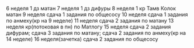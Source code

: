 6 неделя 1 дз матан
7 неделя 1 дз дифуры
8 неделя 1 кр Тамв Колок матан
9 неделя сдача 1 задания по общесосу
10 неделя сдача 1 задания по анмеху(кр на 9 неделе)
11 неделя сдача 2 задания по матану
13 неделя кр(потоковая в пн) по Матлогу
15 неделя сдача 2 задания дифурам; сдача 3 задания по матану; сдача 2 задания по анмеху(кр на 14 неделе)
16 неделя(зачетка) сдача 2 задания по общесосу